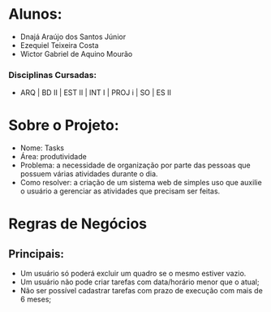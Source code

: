 # Alunos:
-	Dnajá Araújo dos Santos Júnior
-	Ezequiel Teixeira Costa
-	Wictor Gabriel de Aquino Mourão

### Disciplinas Cursadas:
- ARQ | BD II | EST II | INT I | PROJ i | SO | ES II


# Sobre o Projeto:
-	Nome: Tasks
-	Área: produtividade
-	Problema: a necessidade de organização por parte das pessoas que possuem várias atividades durante o dia.
-	Como resolver: a criação de um sistema web de simples uso que auxilie o usuário a gerenciar as atividades que precisam ser feitas.

# Regras de Negócios
## Principais:
- Um usuário só poderá excluir um quadro se o mesmo estiver vazio.
- Um usuário não pode criar tarefas com data/horário menor que o atual;
- Não ser possível cadastrar tarefas com prazo de execução com mais de 6 meses;

